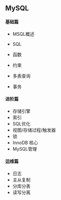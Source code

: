 ## MySQL 

#### 基础篇

- MSQL概述

- SQL
- 函数
- 约束
- 多表查询
- 事务

#### 进阶篇

- 存储引擎
- 索引
- SQL优化
- 视图/存储过程/触发器
- 锁
- InnoDB 核心
- MySQL管理

#### 运维篇

- 日志
- 主从复制
- 分库分表
- 读写分离

